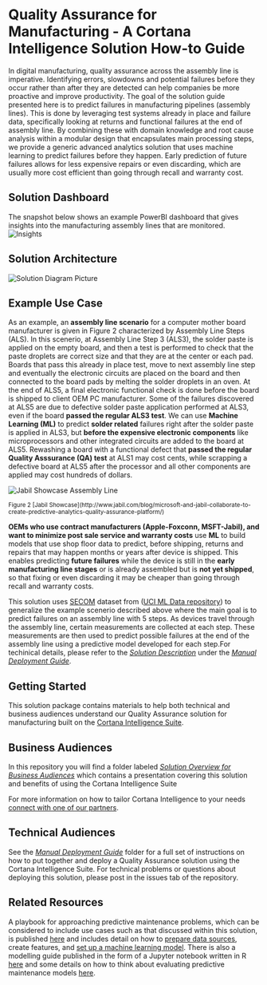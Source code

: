 # Quality Assurance for Manufacturing - A Cortana Intelligence Solution How-to Guide

In digital manufacturing, quality assurance across the assembly line is imperative. Identifying errors, slowdowns and potential failures before they occur rather than after they are detected can help companies be more proactive and improve productivity. The goal of the solution guide presented here is to predict failures in manufacturing pipelines (assembly lines).  This is done by leveraging test systems already in place and failure data, specifically looking at returns and functional failures at the end of assembly line. By combining these with domain knowledge and root cause analysis within a modular design that encapsulates main processing steps, we provide a generic advanced analytics solution that uses machine learning to predict failures before they happen. Early prediction of future failures allows for less expensive repairs or even discarding, which are usually more cost efficient than going through recall and warranty cost.

## Solution Dashboard
The snapshot below shows an example PowerBI dashboard that gives insights into the manufacturing assembly lines that are monitored.
![Insights](https://cloud.githubusercontent.com/assets/9042064/20733041/891bb5f2-b65f-11e6-8362-068b9ba92698.PNG)

## Solution Architecture
![Solution Diagram Picture](https://cloud.githubusercontent.com/assets/16708375/20932195/acb87330-bbcb-11e6-8a89-27d8b6e17bdf.png)

## Example Use Case
As an example, an **assembly line scenario** for a computer mother board manufacturer is given in Figure 2 characterized by Assembly Line Steps (ALS). In this scenerio, at Assembly Line Step 3 (ALS3), the solder paste is applied on the empty board, and then a test is performed to check that the paste droplets are correct size and that they are at the center or each pad. Boards that pass this already in place test, move to next assembly line step and eventually the electronic circuits are placed on the board and then connected to the board pads by melting the solder droplets in an oven. At the end of ALS5, a final electronic functional check is done before the board is shipped to client OEM PC manufacturer. Some of the failures discovered at ALS5 are due to defective solder paste application performed at ALS3, even if the board **passed the regular ALS3 test**. We can use **Machine Learning (ML)** to predict **solder related** failures right after the solder paste is applied in ALS3, but **before the expensive electronic components** like microprocessors and other integrated circuits are added to the board at ALS5. Rewashing a board with a functional defect that **passed the regular Quality Asssurance (QA) test** at ALS1 may cost cents, while scrapping a defective board at ALS5 after the processor and all other components are applied may cost hundreds of dollars. 

![Jabil Showcase Assembly Line](https://cloud.githubusercontent.com/assets/16708375/19811557/90a87280-9d3a-11e6-8f2b-f573c3b02eca.png)

 <sub>
Figure 2 [Jabil Showcase](http://www.jabil.com/blog/microsoft-and-jabil-collaborate-to-create-predictive-analytics-quality-assurance-platform/) 
</sub>

**OEMs who use contract manufacturers (Apple-Foxconn, MSFT-Jabil), and want to minimize post sale service and warranty costs** use **ML** to build models that use shop floor data to predict, before shipping, returns and repairs that may happen months or years after device is shipped. This enables predicting **future failures** while the device is still in the **early manufacturing line stages** or is already assembled but is **not yet shipped**, so that fixing or even discarding it may be cheaper than going through recall and warranty costs.

This solution uses [SECOM](https://archive.ics.uci.edu/ml/datasets/SECOM) dataset from ([UCI ML Data repository](http://archive.ics.uci.edu/ml/datasets.html)) to generalize the example scenerio described above where the main goal is to predict failures on an assembly line with 5 steps. As devices travel through the assembly line, certain measurements are collected at each step. These measurements are then used to predict possible failures at the end of the assembly line using a predictive model developed for each step.For techinical details, please refer to the [*Solution Description*](https://github.com/Azure/cortana-intelligence-quality-assurance-manufacturing/blob/master/Manual%20Deployment%20Guide/SolutionDescription.md) under the [*Manual Deployment Guide*](https://github.com/Azure/cortana-intelligence-quality-assurance-manufacturing).

## Getting Started

This solution package contains materials to help both technical and business audiences understand our Quality Assurance solution for manufacturing built on the [Cortana Intelligence Suite](https://www.microsoft.com/en-us/server-cloud/cortana-intelligence-suite/Overview.aspx).

## Business Audiences

In this repository you will find a folder labeled [*Solution Overview for Business Audiences*](https://github.com/Azure/cortana-intelligence-quality-assurance-manufacturing/blob/master/Solution%20Overview%20for%20Business%20Audiences) which contains a  presentation covering this solution and benefits of using the Cortana Intelligence Suite

For more information on how to tailor Cortana Intelligence to your needs [connect with one of our partners](http://aka.ms/CISFindPartner).

## Technical Audiences

See the [*Manual Deployment Guide*](https://github.com/Azure/cortana-intelligence-quality-assurance-manufacturing/tree/master/Manual%20Deployment%20Guide) folder for a full set of instructions on how to put together and deploy a Quality Assurance solution using the Cortana Intelligence Suite. For technical problems or questions about deploying this solution, please post in the issues tab of the repository.

## Related Resources
A playbook for approaching predictive maintenance problems, which can be considered to include use cases such as that discussed within this solution, is published [here](https://docs.microsoft.com/en-us/azure/machine-learning/cortana-analytics-playbook-predictive-maintenance) and includes detail on how to [prepare data sources](https://docs.microsoft.com/en-us/azure/machine-learning/cortana-analytics-playbook-predictive-maintenance#data-preparation), create features, and [set up a machine learning model](https://docs.microsoft.com/en-us/azure/machine-learning/cortana-analytics-playbook-predictive-maintenance#modeling-techniques).
There is also a modelling guide published in the form of a Jupyter notebook written in R [here](https://gallery.cortanaintelligence.com/Collection/Predictive-Maintenance-Modelling-Guide-1) and some details on how to think about evaluating predictive maintenance models [here](https://blogs.technet.microsoft.com/machinelearning/2016/04/19/evaluating-failure-prediction-models-for-predictive-maintenance/).
